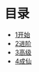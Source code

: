 # 目录
- [1开始][1]
- [2进阶][2]
- [3高级][3]
- [4成仙][4]

[1]:	01start.md
[2]:	02level2.md
[3]:	03level3.md
[4]:	04level4.md